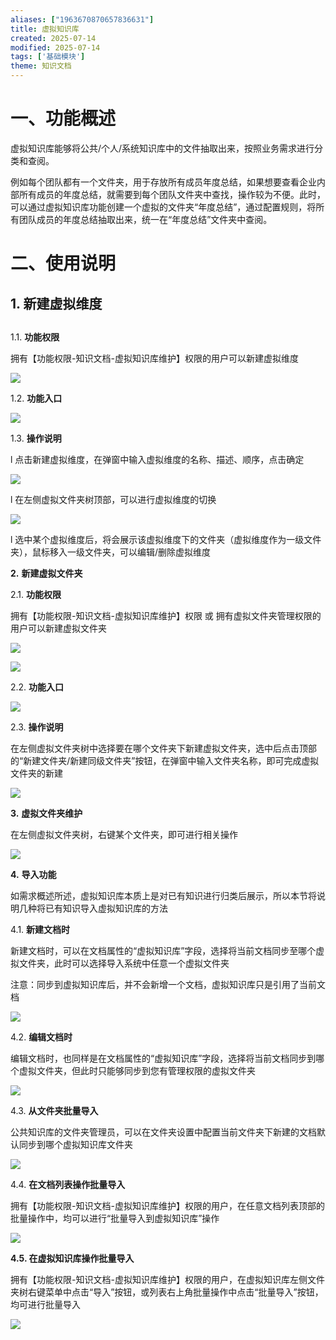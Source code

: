 ```yaml
---
aliases: ["1963670870657836631"]
title: 虚拟知识库
created: 2025-07-14
modified: 2025-07-14
tags: ['基础模块']
theme: 知识文档
---
```


# 一、**功能概述**

虚拟知识库能够将公共/个人/系统知识库中的文件抽取出来，按照业务需求进行分类和查阅。

例如每个团队都有一个文件夹，用于存放所有成员年度总结，如果想要查看企业内部所有成员的年度总结，就需要到每个团队文件夹中查找，操作较为不便。此时，可以通过虚拟知识库功能创建一个虚拟的文件夹“年度总结”，通过配置规则，将所有团队成员的年度总结抽取出来，统一在“年度总结”文件夹中查阅。

# 二、**使用说明**

##

## 1. **新建虚拟维度**

##

1.1. **功能权限**

拥有【功能权限-知识文档-虚拟知识库维护】权限的用户可以新建虚拟维度

![](https://myhelpdoc.oss-cn-heyuan.aliyuncs.com/mdimages/47ed12506d6263239de73f27c421987e.jpg)

1.2. **功能入口**

![](https://myhelpdoc.oss-cn-heyuan.aliyuncs.com/mdimages/320fa408d723a95f7cfa1f40b9084a91.jpg)

1.3. **操作说明**

l 点击新建虚拟维度，在弹窗中输入虚拟维度的名称、描述、顺序，点击确定

![](https://myhelpdoc.oss-cn-heyuan.aliyuncs.com/mdimages/797cf464b8ae6e9608c91ca3afc948c9.jpg)

l 在左侧虚拟文件夹树顶部，可以进行虚拟维度的切换

![](https://myhelpdoc.oss-cn-heyuan.aliyuncs.com/mdimages/5f0f865a4f9fcf627df3774f3a6b6e15.jpg)

l 选中某个虚拟维度后，将会展示该虚拟维度下的文件夹（虚拟维度作为一级文件夹），鼠标移入一级文件夹，可以编辑/删除虚拟维度

**2.** **新建虚拟文件夹**

2.1. **功能权限**

拥有【功能权限-知识文档-虚拟知识库维护】权限 或 拥有虚拟文件夹管理权限的用户可以新建虚拟文件夹

![](https://myhelpdoc.oss-cn-heyuan.aliyuncs.com/mdimages/8caff1794deea2690b913ba6101525a1.jpg)

![](https://myhelpdoc.oss-cn-heyuan.aliyuncs.com/mdimages/ee11d5583a3a6ae3de42bd5c7fa6f5bb.jpg)

2.2. **功能入口**

![](https://myhelpdoc.oss-cn-heyuan.aliyuncs.com/mdimages/cf46d56501c7510427cc0b9d4dd32b1e.jpg)

2.3. **操作说明**

在左侧虚拟文件夹树中选择要在哪个文件夹下新建虚拟文件夹，选中后点击顶部的“新建文件夹/新建同级文件夹”按钮，在弹窗中输入文件夹名称，即可完成虚拟文件夹的新建

![](https://myhelpdoc.oss-cn-heyuan.aliyuncs.com/mdimages/686bf800a972c63314e230b89af47535.jpg)

**3.** **虚拟文件夹维护**

在左侧虚拟文件夹树，右键某个文件夹，即可进行相关操作

![](https://myhelpdoc.oss-cn-heyuan.aliyuncs.com/mdimages/79fb4f761bfa00ba1be7b30e3bf49d62.jpg)

**4.** **导入功能**

如需求概述所述，虚拟知识库本质上是对已有知识进行归类后展示，所以本节将说明几种将已有知识导入虚拟知识库的方法

4.1. **新建文档时**

新建文档时，可以在文档属性的“虚拟知识库”字段，选择将当前文档同步至哪个虚拟文件夹，此时可以选择导入系统中任意一个虚拟文件夹

注意：同步到虚拟知识库后，并不会新增一个文档，虚拟知识库只是引用了当前文档

![](https://myhelpdoc.oss-cn-heyuan.aliyuncs.com/mdimages/937d985c8681310fb7a2784f76cec080.jpg)

4.2. **编辑文档时**

编辑文档时，也同样是在文档属性的“虚拟知识库”字段，选择将当前文档同步到哪个虚拟文件夹，但此时只能够同步到您有管理权限的虚拟文件夹

![](https://myhelpdoc.oss-cn-heyuan.aliyuncs.com/mdimages/c6919cfe3dd2c2f3435712d4cba24e40.jpg)

4.3. **从文件夹批量导入**

公共知识库的文件夹管理员，可以在文件夹设置中配置当前文件夹下新建的文档默认同步到哪个虚拟知识库文件夹

![](https://myhelpdoc.oss-cn-heyuan.aliyuncs.com/mdimages/48f9d8cccdfea705253f087a8c3e661d.jpg)

4.4. **在文档列表操作批量导入**

拥有【功能权限-知识文档-虚拟知识库维护】权限的用户，在任意文档列表顶部的批量操作中，均可以进行“批量导入到虚拟知识库”操作

![](https://myhelpdoc.oss-cn-heyuan.aliyuncs.com/mdimages/4241b235424ea9c31deb2d87656119f0.jpg)

**4.5. 在虚拟知识库操作批量导入**

拥有【功能权限-知识文档-虚拟知识库维护】权限的用户，在虚拟知识库左侧文件夹树右键菜单中点击“导入”按钮，或列表右上角批量操作中点击“批量导入”按钮，均可进行批量导入

![](https://myhelpdoc.oss-cn-heyuan.aliyuncs.com/mdimages/92d2e2ab94d5e60b127834315e2ac356.jpg)

